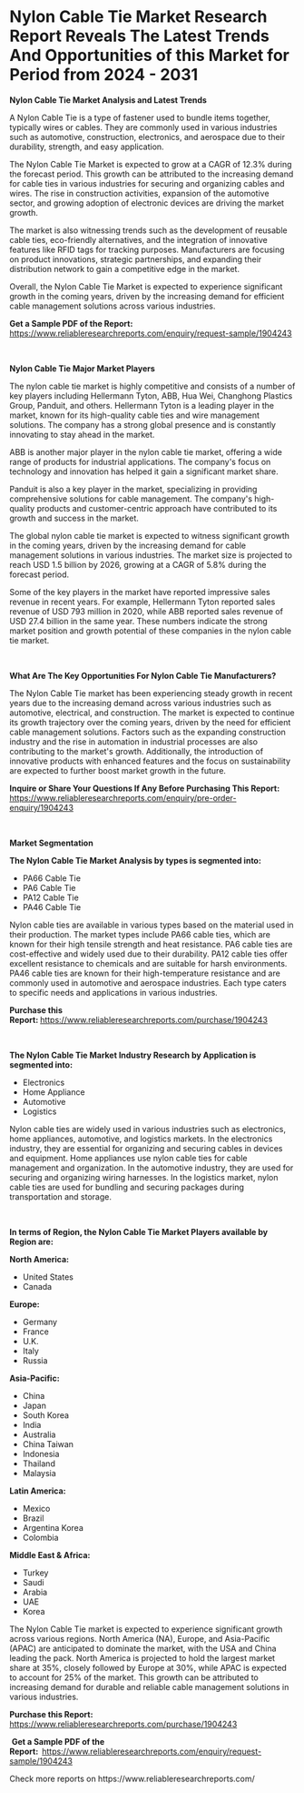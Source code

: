 <p><h1>Nylon Cable Tie Market Research Report Reveals The Latest Trends And Opportunities of this Market for Period from 2024 - 2031</h1></p><p><strong>Nylon Cable Tie Market Analysis and Latest Trends</strong></p>
<p><p>A Nylon Cable Tie is a type of fastener used to bundle items together, typically wires or cables. They are commonly used in various industries such as automotive, construction, electronics, and aerospace due to their durability, strength, and easy application.</p><p>The Nylon Cable Tie Market is expected to grow at a CAGR of 12.3% during the forecast period. This growth can be attributed to the increasing demand for cable ties in various industries for securing and organizing cables and wires. The rise in construction activities, expansion of the automotive sector, and growing adoption of electronic devices are driving the market growth.</p><p>The market is also witnessing trends such as the development of reusable cable ties, eco-friendly alternatives, and the integration of innovative features like RFID tags for tracking purposes. Manufacturers are focusing on product innovations, strategic partnerships, and expanding their distribution network to gain a competitive edge in the market.</p><p>Overall, the Nylon Cable Tie Market is expected to experience significant growth in the coming years, driven by the increasing demand for efficient cable management solutions across various industries.</p></p>
<p><strong>Get a Sample PDF of the Report:&nbsp;</strong> <a href="https://www.reliableresearchreports.com/enquiry/request-sample/1904243">https://www.reliableresearchreports.com/enquiry/request-sample/1904243</a></p>
<p>&nbsp;</p>
<p><strong>Nylon Cable Tie Major Market Players</strong></p>
<p><p>The nylon cable tie market is highly competitive and consists of a number of key players including Hellermann Tyton, ABB, Hua Wei, Changhong Plastics Group, Panduit, and others. Hellermann Tyton is a leading player in the market, known for its high-quality cable ties and wire management solutions. The company has a strong global presence and is constantly innovating to stay ahead in the market.</p><p>ABB is another major player in the nylon cable tie market, offering a wide range of products for industrial applications. The company's focus on technology and innovation has helped it gain a significant market share.</p><p>Panduit is also a key player in the market, specializing in providing comprehensive solutions for cable management. The company's high-quality products and customer-centric approach have contributed to its growth and success in the market.</p><p>The global nylon cable tie market is expected to witness significant growth in the coming years, driven by the increasing demand for cable management solutions in various industries. The market size is projected to reach USD 1.5 billion by 2026, growing at a CAGR of 5.8% during the forecast period.</p><p>Some of the key players in the market have reported impressive sales revenue in recent years. For example, Hellermann Tyton reported sales revenue of USD 793 million in 2020, while ABB reported sales revenue of USD 27.4 billion in the same year. These numbers indicate the strong market position and growth potential of these companies in the nylon cable tie market.</p></p>
<p>&nbsp;</p>
<p><strong>What Are The Key Opportunities For Nylon Cable Tie Manufacturers?</strong></p>
<p><p>The Nylon Cable Tie market has been experiencing steady growth in recent years due to the increasing demand across various industries such as automotive, electrical, and construction. The market is expected to continue its growth trajectory over the coming years, driven by the need for efficient cable management solutions. Factors such as the expanding construction industry and the rise in automation in industrial processes are also contributing to the market's growth. Additionally, the introduction of innovative products with enhanced features and the focus on sustainability are expected to further boost market growth in the future.</p></p>
<p><strong>Inquire or Share Your Questions If Any Before Purchasing This Report:</strong> <a href="https://www.reliableresearchreports.com/enquiry/pre-order-enquiry/1904243">https://www.reliableresearchreports.com/enquiry/pre-order-enquiry/1904243</a></p>
<p>&nbsp;</p>
<p><strong>Market Segmentation</strong></p>
<p><strong>The Nylon Cable Tie Market Analysis by types is segmented into:</strong></p>
<p><ul><li>PA66 Cable Tie</li><li>PA6 Cable Tie</li><li>PA12 Cable Tie</li><li>PA46 Cable Tie</li></ul></p>
<p><p>Nylon cable ties are available in various types based on the material used in their production. The market types include PA66 cable ties, which are known for their high tensile strength and heat resistance. PA6 cable ties are cost-effective and widely used due to their durability. PA12 cable ties offer excellent resistance to chemicals and are suitable for harsh environments. PA46 cable ties are known for their high-temperature resistance and are commonly used in automotive and aerospace industries. Each type caters to specific needs and applications in various industries.</p></p>
<p><strong>Purchase this Report:&nbsp;</strong><a href="https://www.reliableresearchreports.com/purchase/1904243">https://www.reliableresearchreports.com/purchase/1904243</a></p>
<p>&nbsp;</p>
<p><strong>The Nylon Cable Tie Market Industry Research by Application is segmented into:</strong></p>
<p><ul><li>Electronics</li><li>Home Appliance</li><li>Automotive</li><li>Logistics</li></ul></p>
<p><p>Nylon cable ties are widely used in various industries such as electronics, home appliances, automotive, and logistics markets. In the electronics industry, they are essential for organizing and securing cables in devices and equipment. Home appliances use nylon cable ties for cable management and organization. In the automotive industry, they are used for securing and organizing wiring harnesses. In the logistics market, nylon cable ties are used for bundling and securing packages during transportation and storage.</p></p>
<p>&nbsp;</p>
<p><strong>In terms of Region, the Nylon Cable Tie Market Players available by Region are:</strong></p>
<p>
    <p> <strong> North America: </strong>
        <ul>
            <li>United States</li>
            <li>Canada</li>
        </ul>
        </p> 
    <p> <strong> Europe: </strong>
        <ul>
            <li>Germany</li>
            <li>France</li>
            <li>U.K.</li>
            <li>Italy</li>
            <li>Russia</li>
        </ul>
        </p> 
    <p> <strong> Asia-Pacific: </strong>
        <ul>
            <li>China</li>
            <li>Japan</li>
            <li>South Korea</li>
            <li>India</li>
            <li>Australia</li>
            <li>China Taiwan</li>
            <li>Indonesia</li>
            <li>Thailand</li>
            <li>Malaysia</li>
        </ul>
        </p> 
    <p> <strong> Latin America: </strong>
        <ul>
            <li>Mexico</li>
            <li>Brazil</li>
            <li>Argentina Korea</li>
            <li>Colombia</li>
        </ul>
        </p> 
    <p> <strong> Middle East & Africa: </strong>
        <ul>
            <li>Turkey</li>
            <li>Saudi</li>
            <li>Arabia</li>
            <li>UAE</li>
            <li>Korea</li>
        </ul>
    </p>
    </p>
<p><p>The Nylon Cable Tie market is expected to experience significant growth across various regions. North America (NA), Europe, and Asia-Pacific (APAC) are anticipated to dominate the market, with the USA and China leading the pack. North America is projected to hold the largest market share at 35%, closely followed by Europe at 30%, while APAC is expected to account for 25% of the market. This growth can be attributed to increasing demand for durable and reliable cable management solutions in various industries.</p></p>
<p><strong>Purchase this Report: </strong><a href="https://www.reliableresearchreports.com/purchase/1904243">https://www.reliableresearchreports.com/purchase/1904243</a></p>
<p>&nbsp;<strong>Get a Sample PDF of the Report:&nbsp;&nbsp;</strong><a href="https://www.reliableresearchreports.com/enquiry/request-sample/1904243">https://www.reliableresearchreports.com/enquiry/request-sample/1904243</a></p>
<p><strong></strong></p>
<p>Check more reports on https://www.reliableresearchreports.com/</p>